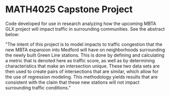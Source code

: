# MATH4025 Capstone Project

Code developed for use in research analyzing how the upcoming MBTA GLX project will impact traffic in surrounding communities.  See the abstract below:

"The intent of this project is to model impacts to traffic congestion that the new MBTA expansion into Medford will have on neighborhoods surrounding the newly built Green Line stations.  This is done by defining and calculating a metric that is denoted here as traffic score, as well as by determining characteristics that make an intersection unique.  These two data sets are then used to create pairs of intersections that are similar, which allow for the use of regression modeling. This methodology yields results that are consistent with the claim that these new stations will not impact surrounding traffic conditions."
